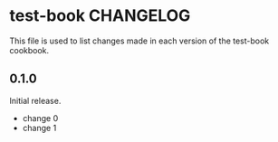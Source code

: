 # test-book CHANGELOG

This file is used to list changes made in each version of the test-book cookbook.

## 0.1.0

Initial release.

- change 0
- change 1
